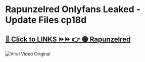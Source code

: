 
 # Rapunzelred Onlyfans Leaked - Update Files cp18d

## <h2><a href="https://clipsfans.com/Rapunzelred&ref=git">🔗 Click to LINKS ⏩⏩ 👉 🟢 Rapunzelred </a></h2>

<a href="https://clipsfans.com/Rapunzelred&ref=git" rel="nofollow" data-target="animated-image.originalLink"><img src="https://i.ibb.co.com/xMMVF88/686577567.gif" alt="Viral Video Original" style="max-width: 100%; display: inline-block;" data-target="animated-image.originalImage"></a>

